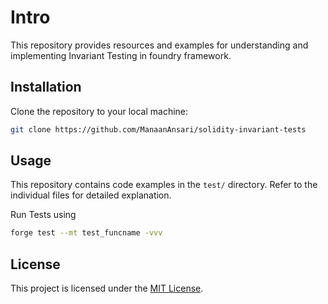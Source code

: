 # Intro

This repository provides resources and examples for understanding and implementing Invariant Testing in foundry framework.

## Installation

Clone the repository to your local machine:

```bash
git clone https://github.com/ManaanAnsari/solidity-invariant-tests

```

## Usage

This repository contains code examples in the `test/` directory. Refer to the individual files for detailed explanation.

Run Tests using

```bash
forge test --mt test_funcname -vvv
```

## License

This project is licensed under the [MIT License](LICENSE).
